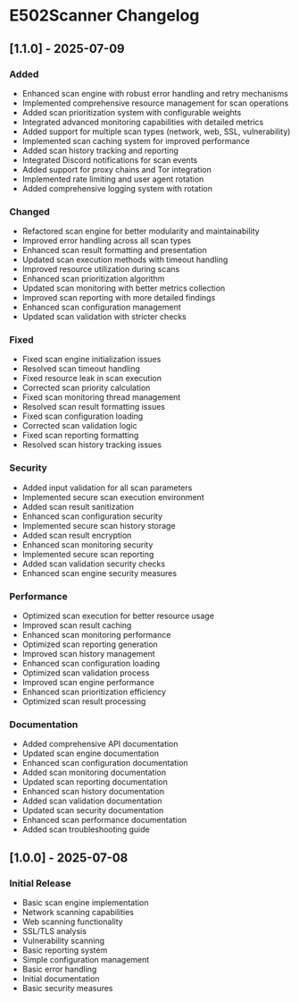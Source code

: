 # E502Scanner Changelog

## [1.1.0] - 2025-07-09

### Added
- Enhanced scan engine with robust error handling and retry mechanisms
- Implemented comprehensive resource management for scan operations
- Added scan prioritization system with configurable weights
- Integrated advanced monitoring capabilities with detailed metrics
- Added support for multiple scan types (network, web, SSL, vulnerability)
- Implemented scan caching system for improved performance
- Added scan history tracking and reporting
- Integrated Discord notifications for scan events
- Added support for proxy chains and Tor integration
- Implemented rate limiting and user agent rotation
- Added comprehensive logging system with rotation

### Changed
- Refactored scan engine for better modularity and maintainability
- Improved error handling across all scan types
- Enhanced scan result formatting and presentation
- Updated scan execution methods with timeout handling
- Improved resource utilization during scans
- Enhanced scan prioritization algorithm
- Updated scan monitoring with better metrics collection
- Improved scan reporting with more detailed findings
- Enhanced scan configuration management
- Updated scan validation with stricter checks

### Fixed
- Fixed scan engine initialization issues
- Resolved scan timeout handling
- Fixed resource leak in scan execution
- Corrected scan priority calculation
- Fixed scan monitoring thread management
- Resolved scan result formatting issues
- Fixed scan configuration loading
- Corrected scan validation logic
- Fixed scan reporting formatting
- Resolved scan history tracking issues

### Security
- Added input validation for all scan parameters
- Implemented secure scan execution environment
- Added scan result sanitization
- Enhanced scan configuration security
- Implemented secure scan history storage
- Added scan result encryption
- Enhanced scan monitoring security
- Implemented secure scan reporting
- Added scan validation security checks
- Enhanced scan engine security measures

### Performance
- Optimized scan execution for better resource usage
- Improved scan result caching
- Enhanced scan monitoring performance
- Optimized scan reporting generation
- Improved scan history management
- Enhanced scan configuration loading
- Optimized scan validation process
- Improved scan engine performance
- Enhanced scan prioritization efficiency
- Optimized scan result processing

### Documentation
- Added comprehensive API documentation
- Updated scan engine documentation
- Enhanced scan configuration documentation
- Added scan monitoring documentation
- Updated scan reporting documentation
- Enhanced scan history documentation
- Added scan validation documentation
- Updated scan security documentation
- Enhanced scan performance documentation
- Added scan troubleshooting guide

## [1.0.0] - 2025-07-08

### Initial Release
- Basic scan engine implementation
- Network scanning capabilities
- Web scanning functionality
- SSL/TLS analysis
- Vulnerability scanning
- Basic reporting system
- Simple configuration management
- Basic error handling
- Initial documentation
- Basic security measures 